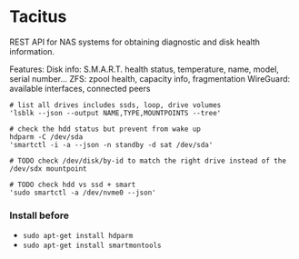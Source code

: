 
# Tacitus

REST API for NAS systems for obtaining diagnostic and disk health information.

Features:
Disk info: S.M.A.R.T. health status, temperature, name, model, serial number...
ZFS: zpool health, capacity info, fragmentation
WireGuard: available interfaces, connected peers


```
# list all drives includes ssds, loop, drive volumes
'lsblk --json --output NAME,TYPE,MOUNTPOINTS --tree'

# check the hdd status but prevent from wake up
hdparm -C /dev/sda
'smartctl -i -a --json -n standby -d sat /dev/sda'

# TODO check /dev/disk/by-id to match the right drive instead of the /dev/sdx mountpoint

# TODO check hdd vs ssd + smart
'sudo smartctl -a /dev/nvme0 --json'
```

### Install before
- `sudo apt-get install hdparm`
- `sudo apt-get install smartmontools`

